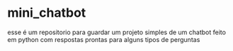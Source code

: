 # mini_chatbot
esse é um repositorio para guardar um projeto simples de um chatbot feito em python com respostas prontas para alguns tipos de perguntas
